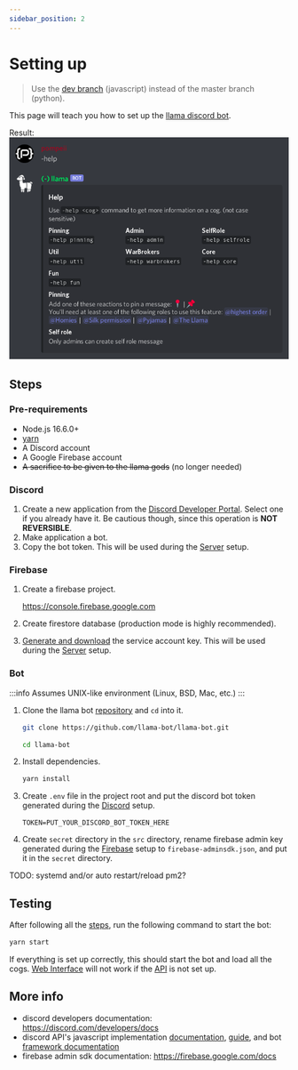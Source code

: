 ```yaml
---
sidebar_position: 2
---
```


# Setting up

> Use the [dev branch](https://github.com/llama-bot/llama-bot/tree/dev) (javascript) instead of the master branch (python).

This page will teach you how to set up the [llama discord bot](https://github.com/llama-bot/llama-bot).

Result:<br />
![example image of bot usage](/img/example.png)

## Steps

### Pre-requirements

- Node.js 16.6.0+
- [yarn](https://yarnpkg.com)
- A Discord account
- A Google Firebase account
- ~~A sacrifice to be given to the llama gods~~ (no longer needed)

### Discord

1. Create a new application from the [Discord Developer Portal](https://discord.com/developers/applications). Select one if you already have it. Be cautious though, since this operation is **NOT REVERSIBLE**.
2. Make application a bot.
3. Copy the bot token. This will be used during the [Server](#server) setup.

### Firebase

1. Create a firebase project.

   https://console.firebase.google.com

2. Create firestore database (production mode is highly recommended).
3. [Generate and download](https://console.firebase.google.com/project/_/settings/serviceaccounts/adminsdk) the service account key. This will be used during the [Server](#server) setup.

### Bot

:::info
Assumes UNIX-like environment (Linux, BSD, Mac, etc.)
:::

1. Clone the llama bot [repository](https://github.com/llama-bot/llama-bot) and `cd` into it.

   ```bash
   git clone https://github.com/llama-bot/llama-bot.git
   ```

   ```bash
   cd llama-bot
   ```

2. Install dependencies.

   ```bash
   yarn install
   ```

3. Create `.env` file in the project root and put the discord bot token generated during the [Discord](#discord) setup.

   ```text title=".env"
   TOKEN=PUT_YOUR_DISCORD_BOT_TOKEN_HERE
   ```

4. Create `secret` directory in the `src` directory, rename firebase admin key generated during the [Firebase](#firebase) setup to `firebase-adminsdk.json`, and put it in the `secret` directory.

TODO: systemd and/or auto restart/reload pm2?

## Testing

After following all the [steps](#steps), run the following command to start the bot:

```bash
yarn start
```

If everything is set up correctly, this should start the bot and load all the cogs. [Web Interface](/docs/web-interface/overview) will not work if the [API](/docs/api/overview) is not set up.

## More info

- discord developers documentation: https://discord.com/developers/docs
- discord API's javascript implementation [documentation](https://discord.js.org/#/docs), [guide](https://discordjs.guide), and bot [framework documentation](https://sapphiredev.github.io/framework)
- firebase admin sdk documentation: https://firebase.google.com/docs

